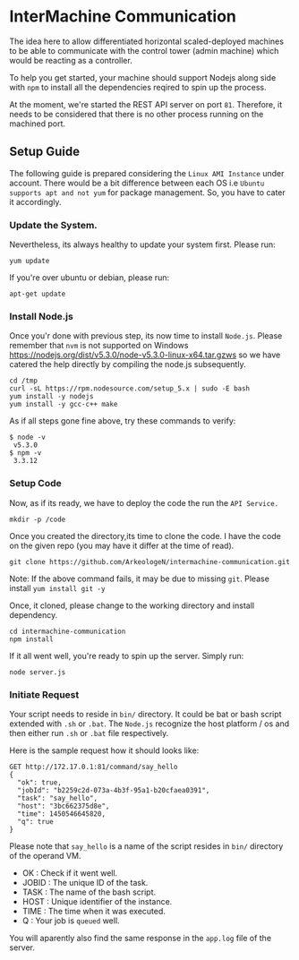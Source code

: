 # InterMachine Communication

The idea here to allow differentiated horizontal scaled-deployed machines to be able to communicate with the control tower (admin machine) which would be reacting as a controller.

To help you get started, your machine should support Nodejs along side with `npm` to install all the dependencies reqired to spin up the process.

At the moment, we're started the REST API server on port `81`. Therefore, it needs to be considered that there is no other process running on the machined port.

## Setup Guide

The following guide is prepared considering the `Linux AMI Instance` under account. There would be a bit difference between each OS i.e `Ubuntu supports apt and not yum` for package management. So, you have to cater it accordingly.

### Update the System.

Nevertheless, its always healthy to update your system first. Please run:

```
yum update
```

If you're over ubuntu or debian, please run:
```
apt-get update
```

### Install Node.js

Once you'r done with previous step, its now time to install `Node.js`. Please remember that `nvm` is not supported on Windows https://nodejs.org/dist/v5.3.0/node-v5.3.0-linux-x64.tar.gzws so we have catered the help directly by compiling the node.js subsequently.

```
cd /tmp
curl -sL https://rpm.nodesource.com/setup_5.x | sudo -E bash
yum install -y nodejs
yum install -y gcc-c++ make
```

As if all steps gone fine above, try these commands to verify:

```
$ node -v
 v5.3.0
$ npm -v
 3.3.12
```

### Setup Code

Now, as if its ready, we have to deploy the code the run the `API Service.`
```
mkdir -p /code
```

Once you created the directory,its time to clone the code. I have the code on the given repo (you may have it differ at the time of read).

```
git clone https://github.com/ArkeologeN/intermachine-communication.git
```

Note: If the above command fails, it may be due to missing `git`. Please install `yum install git -y`

Once, it cloned, please change to the working directory and install dependency.
```
cd intermachine-communication
npm install
```

If it all went well, you're ready to spin up the server. Simply run:

```
node server.js
```
### Initiate Request

Your script needs to reside in `bin/` directory. It could be bat or bash script extended with `.sh` or `.bat`. The `Node.js` recognize the host platform / os and then either run `.sh` or `.bat` file respectively.

Here is the sample request how it should looks like:
```
GET http://172.17.0.1:81/command/say_hello
{
  "ok": true,
  "jobId": "b2259c2d-073a-4b3f-95a1-b20cfaea0391",
  "task": "say_hello",
  "host": "3bc662375d8e",
  "time": 1450546645820,
  "q": true
}
```

Please note that `say_hello` is a name of the script resides in `bin/` directory of the operand VM.

- OK : Check if it went well.
- JOBID : The unique ID of the task.
- TASK : The name of the bash script.
- HOST : Unique identifier of the instance.
- TIME : The time when it was executed.
- Q : Your job is `queued` well.

You will aparently also find the same response in the `app.log` file of the server.
